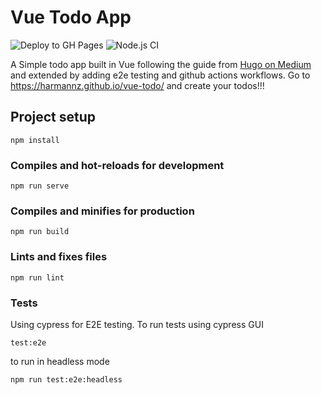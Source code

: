 # Vue Todo App
![Deploy to GH Pages](https://github.com/Harmannz/vue-todo/workflows/Deploy%20to%20GH%20Pages/badge.svg?branch=master)
![Node.js CI](https://github.com/Harmannz/vue-todo/workflows/Node.js%20CI/badge.svg?branch=master)

A Simple todo app built in Vue following the guide from [Hugo on Medium](https://medium.com/@hugo.bjarred/learn-vuejs-by-building-a-simple-todo-app-44e2e7dfccae) and extended by adding e2e testing and github actions workflows.
Go to https://harmannz.github.io/vue-todo/ and create your todos!!!

## Project setup
```
npm install
```

### Compiles and hot-reloads for development
```
npm run serve
```

### Compiles and minifies for production
```
npm run build
```

### Lints and fixes files
```
npm run lint
```

### Tests
Using cypress for E2E testing.
To run tests using cypress GUI
```
test:e2e
```
to run in headless mode
```
npm run test:e2e:headless
```
